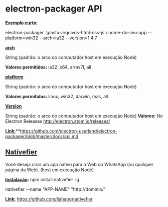 

# electron-packager API



**[Exemplo curto:](#Exemplo%20curto:)**


electron-packager .\pasta-arquivos-html-css-js \ nome-do-seu-app --platform=win32 --arch=ia32 --version=1.4.7

**[arch](#arch)**

String (padrão: o arco do computador host em execução Node)

**Valores permitidos:**  ia32, x64, armv7l, all


**[platform](#platform)**

String (padrão: o arco do computador host em execução Node)

**Valores permitidos:** linux, win32, darwin, mas, all

**[Version](#Version)**

String (padrão: o arco do computador host em execução Node)
**Valores:** No Electron Releases http://electron.atom.io/releases/

[**Link:**](#Link)**https://github.com/electron-userland/electron-packager/blob/master/docs/api.md

[Nativefier](#Nativefier)
----------
Você deseja criar um app nativo para a Web do WhatsApp (ou qualquer página da Web). (host em execução Node)

**[Instalação](#Instala%C3%A7%C3%A3o):**
npm install nativefier -g

nativefier --name "APP-NAME" "http://dominio/"

**[Link:](#link)** https://github.com/jiahaog/nativefier
